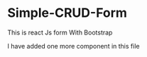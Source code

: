 # Simple-CRUD-Form
This is react Js form With Bootstrap


I have added one more component in this file